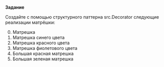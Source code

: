 **Задание**

Создайте с помощью структурного паттерна src.Decorator следующие реализации матрёшки:

0. Матрешка
1. Матрешка синего цвета
2. Матрешка красного цвета
3. Матрешка фиолетового цвета
4. Большая красная матрешка
5. Большая зеленая матрешка
